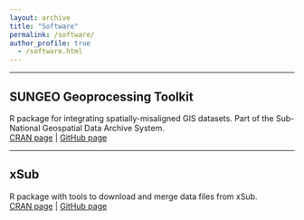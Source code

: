 ```yaml
---
layout: archive
title: "Software"
permalink: /software/
author_profile: true
  - /software.html
---
```


<!-- Google tag (gtag.js) -->
<script async src="https://www.googletagmanager.com/gtag/js?id=G-VSM97RVTRT"></script>
<script>
  window.dataLayer = window.dataLayer || [];
  function gtag(){dataLayer.push(arguments);}
  gtag('js', new Date());

  gtag('config', 'G-VSM97RVTRT');
</script>

---
## SUNGEO Geoprocessing Toolkit

R package for integrating spatially-misaligned GIS datasets. Part of the Sub-National Geospatial Data Archive System.
<br/>
[CRAN page](https://cran.r-project.org/web/packages/SUNGEO/index.html) | [GitHub page](https://github.com/zhukovyuri/SUNGEO)
<br/>

---
## xSub

R package with tools to download and merge data files from xSub.
<br/>
[CRAN page](https://cran.r-project.org/web/packages/xSub/index.html) | [GitHub page](https://github.com/zhukovyuri/xSub)
<br/>

